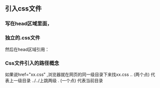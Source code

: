 ## 引入css文件
### 写在head区域里面，
<style type="text/css">
</style>
### 独立的.css文件
然后在head区域引用：
<link rel=”stylesheet” href=”path/x.css” “type=text/css”/>

### Css文件引入的路径概念
如果说href="xx.css"  ,浏览器就在网页的同一级目录下来找xx.css
.. (两个点) 代表上一级目录    ../../上跳两级
. (一个点)  代表当前目录

